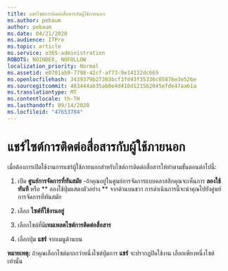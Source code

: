 ```yaml
---
title: แชร์ไซต์การติดต่อสื่อสารกับผู้ใช้ภายนอก
ms.author: pebaum
author: pebaum
ms.date: 04/21/2020
ms.audience: ITPro
ms.topic: article
ms.service: o365-administration
ROBOTS: NOINDEX, NOFOLLOW
localization_priority: Normal
ms.assetid: e0701ab9-7798-42cf-af73-9e14132dc669
ms.openlocfilehash: 3439379b27303bcf3fd43f35336c05876e3e526e
ms.sourcegitcommit: 483444ab35ab0e4d410d121562045efde47aa61a
ms.translationtype: MT
ms.contentlocale: th-TH
ms.lasthandoff: 09/14/2020
ms.locfileid: "47653784"
---
```

# <a name="share-a-communication-site-with-external-users"></a>แชร์ไซต์การติดต่อสื่อสารกับผู้ใช้ภายนอก

เมื่อต้องการเปิดใช้งานการแชร์ผู้ใช้ภายนอกสำหรับไซต์การติดต่อสื่อสารให้ทำตามขั้นตอนต่อไปนี้: 
  
1. เปิด **ศูนย์การจัดการที่ทันสมัย** -ถ้าคุณอยู่ในศูนย์การจัดการแบบคลาสสิกคุณจะเห็นการ **ลองใช้ทันที** หรือ ** ลองใช้ปุ่มแสดงตัวอย่าง ** จากด้านบนขวา การดำเนินการนี้จะนำคุณไปยังศูนย์การจัดการที่ทันสมัย 
  
2. เลือก **ไซต์ที่ใช้งานอยู่**
  
3. เลือกไซต์ที่มี**เทมเพลตไซต์การติดต่อสื่อสาร** 
  
4. เลือกปุ่ม **แชร์** จากเมนูด้านบน 
  
 **หมายเหตุ:** ถ้าคุณเลือกไซต์มากกว่าหนึ่งไซต์ปุ่มการ **แชร์** จะปรากฏปิดใช้งาน เลือกเพียงหนึ่งไซต์เท่านั้น 
  

